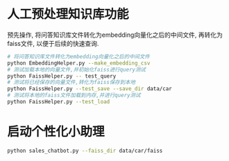 # 人工预处理知识库功能
预先操作, 将问答知识库文件转化为embedding向量化之后的中间文件, 再转化为faiss文件, 以便于后续的快速查询.
```bash
# 将问答知识库文件转化为embedding向量化之后的中间文件
python EmbeddingHelper.py --make_embedding_csv
# 测试加载本地的向量文件,并初始化faiss进行query测试
python FaissHelper.py -- test_query
# 测试将已经保存的向量文件,转化为faiss保存到本地
python FaissHelper.py --test_save --save_dir data/car
# 测试将本地的faiss文件加载到内存,并进行query测试
python FaissHelper.py --test_load
```

# 启动个性化小助理
```bash
python sales_chatbot.py --faiss_dir data/car/faiss
```